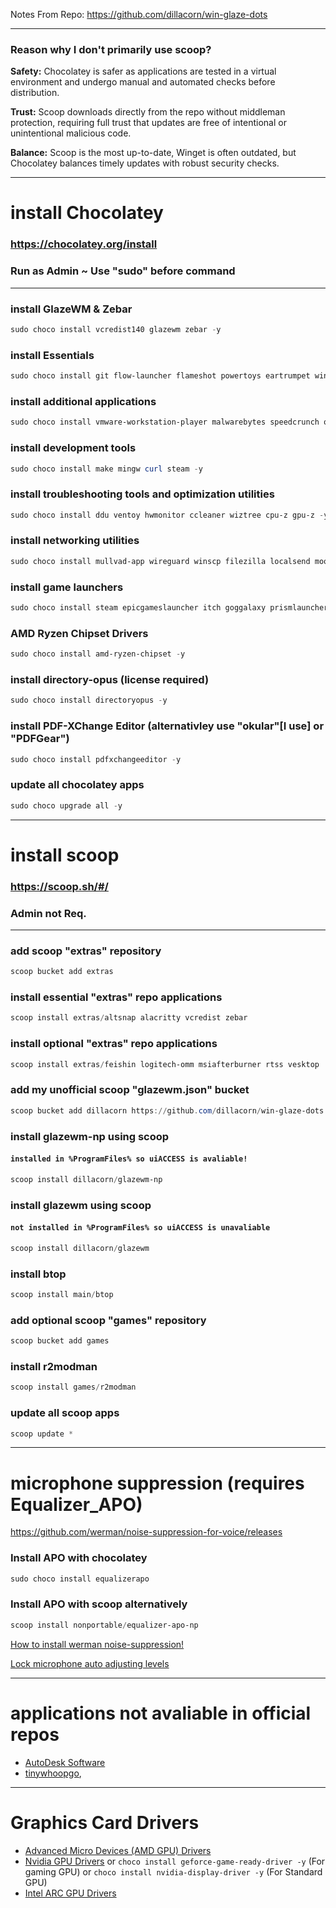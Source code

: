 Notes From Repo: https://github.com/dillacorn/win-glaze-dots

---

### Reason why I don't primarily use scoop?

**Safety:** Chocolatey is safer as applications are tested in a virtual environment and undergo manual and automated checks before distribution.

**Trust:** Scoop downloads directly from the repo without middleman protection, requiring full trust that updates are free of intentional or unintentional malicious code.

**Balance:** Scoop is the most up-to-date, Winget is often outdated, but Chocolatey balances timely updates with robust security checks.

---

# install Chocolatey
### https://chocolatey.org/install
### **Run as Admin** ~ **Use "sudo" before command**

---

### install GlazeWM & Zebar
```powershell
sudo choco install vcredist140 glazewm zebar -y
```

### install Essentials
```powershell
sudo choco install git flow-launcher flameshot powertoys eartrumpet winspy wingetui fastfetch micro nircmd 7zip notepadplusplus everything qimgv mpv -y
```

### install additional applications
```powershell
sudo choco install vmware-workstation-player malwarebytes speedcrunch okular cura-new telegram ungoogled-chromium librewolf keepassxc bitwarden teamviewer krita shotcut gimp qbittorrent screentogif spotify betaflight-configurator obs-studio files flac yt-dlp -y
```

### install development tools
```powershell
sudo choco install make mingw curl steam -y
```

### install troubleshooting tools and optimization utilities
```powershell
sudo choco install ddu ventoy hwmonitor ccleaner wiztree cpu-z gpu-z -y
```

### install networking utilities
```powershell
sudo choco install mullvad-app wireguard winscp filezilla localsend moonlight sunshine obs-ndi -y
```

### install game launchers
```powershell
sudo choco install steam epicgameslauncher itch goggalaxy prismlauncher -y
```

### AMD Ryzen Chipset Drivers
```powershell
sudo choco install amd-ryzen-chipset -y
```

### install directory-opus (license required) 
```powershell
sudo choco install directoryopus -y
```

### install PDF-XChange Editor (alternativley use "okular"[**I use**] or "PDFGear")
```powershell
sudo choco install pdfxchangeeditor -y
```

### update all chocolatey apps
```powershell
sudo choco upgrade all -y
```

---

# install scoop
### https://scoop.sh/#/
### **Admin not Req.**

---

### add scoop "extras" repository
```powershell
scoop bucket add extras
```

### install essential "extras" repo applications
```powershell
scoop install extras/altsnap alacritty vcredist zebar
```

### install optional "extras" repo applications
```powershell
scoop install extras/feishin logitech-omm msiafterburner rtss vesktop
```

### add my unofficial scoop "glazewm.json" bucket
```powershell
scoop bucket add dillacorn https://github.com/dillacorn/win-glaze-dots
```

### install glazewm-np using scoop
#### `installed in %ProgramFiles% so uiACCESS is avaliable!`
```powershell
scoop install dillacorn/glazewm-np
```

### install glazewm using scoop
#### `not installed in %ProgramFiles% so uiACCESS is unavaliable`
```powershell
scoop install dillacorn/glazewm
```

### install btop
```powershell
scoop install main/btop
```

### add optional scoop "games" repository
```powershell
scoop bucket add games
```

### install r2modman
```powershell
scoop install games/r2modman
```

### update all scoop apps
```powershell
scoop update *
```

---

# microphone suppression (requires Equalizer_APO)
https://github.com/werman/noise-suppression-for-voice/releases

### Install APO with chocolatey
```powershell
sudo choco install equalizerapo
```
### Install APO with scoop alternatively
```powershell
scoop install nonportable/equalizer-apo-np
```

[How to install werman noise-suppression!](https://github.com/dillacorn/win-glaze-dots/blob/main/mic_suppression_apo.md)

[Lock microphone auto adjusting levels](https://raw.githubusercontent.com/dillacorn/win-glaze-dots/refs/heads/main/ScreenShots_For_Guides/windows_settings/lock_mic_audio.png)

---

# applications not avaliable in official repos
- [AutoDesk Software](https://manage.autodesk.com/login?t=/products)
- [tinywhoopgo](https://tinywhoopgo.com/),

---

# Graphics Card Drivers
- [Advanced Micro Devices (AMD GPU) Drivers](https://www.amd.com/en/support/download/drivers.html)
- [Nvidia GPU Drivers](https://www.nvidia.com/en-us/drivers/) or ```choco install geforce-game-ready-driver -y``` (For gaming GPU) or ```choco install nvidia-display-driver -y``` (For Standard GPU)
- [Intel ARC GPU Drivers](https://www.intel.com/content/www/us/en/download/785597/intel-arc-iris-xe-graphics-windows.html)

